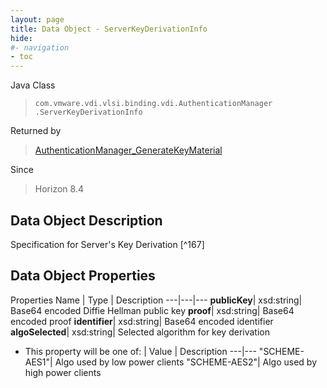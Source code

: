 ```yaml
---
layout: page
title: Data Object - ServerKeyDerivationInfo
hide:
#- navigation
- toc
---
```






Java Class
> `com.vmware.vdi.vlsi.binding.vdi.AuthenticationManager  .ServerKeyDerivationInfo`

Returned by
> [AuthenticationManager_GenerateKeyMaterial](vdi.AuthenticationManager.md#generateKeyMaterial)

Since
> Horizon 8.4


## Data Object Description

Specification for Server's Key Derivation
 [^167]



## Data Object Properties
Properties
Name |  Type |  Description
---|---|---
**publicKey**|  xsd:string|  Base64 encoded Diffie Hellman public key
**proof**|  xsd:string|  Base64 encoded proof
**identifier**|  xsd:string|  Base64 encoded identifier
**algoSelected**|  xsd:string|  Selected algorithm for key derivation
* This property will be one of:
|  Value |  Description
---|---
"SCHEME-AES1"| Algo used by low power clients
"SCHEME-AES2"| Algo used by high power clients


 
